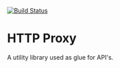 [![Build Status](https://travis-ci.org/simonz05/proxy-python.png?branch=master)](https://travis-ci.org/simonz05/proxy-python)


HTTP Proxy
==========

A utility library used as glue for API's.
